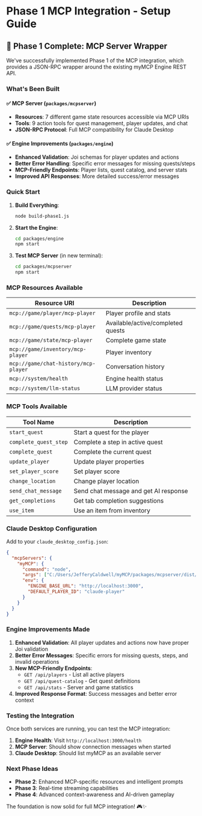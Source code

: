 # Phase 1 MCP Integration - Setup Guide

## 🚀 Phase 1 Complete: MCP Server Wrapper

We've successfully implemented Phase 1 of the MCP integration, which provides a JSON-RPC wrapper around the existing myMCP Engine REST API.

### What's Been Built

#### ✅ MCP Server (`packages/mcpserver`)
- **Resources**: 7 different game state resources accessible via MCP URIs
- **Tools**: 9 action tools for quest management, player updates, and chat
- **JSON-RPC Protocol**: Full MCP compatibility for Claude Desktop

#### ✅ Engine Improvements (`packages/engine`)
- **Enhanced Validation**: Joi schemas for player updates and actions
- **Better Error Handling**: Specific error messages for missing quests/steps
- **MCP-Friendly Endpoints**: Player lists, quest catalog, and server stats
- **Improved API Responses**: More detailed success/error messages

### Quick Start

1. **Build Everything**:
   ```bash
   node build-phase1.js
   ```

2. **Start the Engine**:
   ```bash
   cd packages/engine
   npm start
   ```

3. **Test MCP Server** (in new terminal):
   ```bash
   cd packages/mcpserver
   npm start
   ```

### MCP Resources Available

| Resource URI | Description |
|--------------|-------------|
| `mcp://game/player/mcp-player` | Player profile and stats |
| `mcp://game/quests/mcp-player` | Available/active/completed quests |
| `mcp://game/state/mcp-player` | Complete game state |
| `mcp://game/inventory/mcp-player` | Player inventory |
| `mcp://game/chat-history/mcp-player` | Conversation history |
| `mcp://system/health` | Engine health status |
| `mcp://system/llm-status` | LLM provider status |

### MCP Tools Available

| Tool Name | Description |
|-----------|-------------|
| `start_quest` | Start a quest for the player |
| `complete_quest_step` | Complete a step in active quest |
| `complete_quest` | Complete the current quest |
| `update_player` | Update player properties |
| `set_player_score` | Set player score |
| `change_location` | Change player location |
| `send_chat_message` | Send chat message and get AI response |
| `get_completions` | Get tab completion suggestions |
| `use_item` | Use an item from inventory |

### Claude Desktop Configuration

Add to your `claude_desktop_config.json`:

```json
{
  "mcpServers": {
    "myMCP": {
      "command": "node",
      "args": ["C:/Users/JefferyCaldwell/myMCP/packages/mcpserver/dist/index.js"],
      "env": {
        "ENGINE_BASE_URL": "http://localhost:3000",
        "DEFAULT_PLAYER_ID": "claude-player"
      }
    }
  }
}
```

### Engine Improvements Made

1. **Enhanced Validation**: All player updates and actions now have proper Joi validation
2. **Better Error Messages**: Specific errors for missing quests, steps, and invalid operations
3. **New MCP-Friendly Endpoints**:
   - `GET /api/players` - List all active players
   - `GET /api/quest-catalog` - Get quest definitions
   - `GET /api/stats` - Server and game statistics
4. **Improved Response Format**: Success messages and better error context

### Testing the Integration

Once both services are running, you can test the MCP integration:

1. **Engine Health**: Visit `http://localhost:3000/health`
2. **MCP Server**: Should show connection messages when started
3. **Claude Desktop**: Should list myMCP as an available server

### Next Phase Ideas

- **Phase 2**: Enhanced MCP-specific resources and intelligent prompts
- **Phase 3**: Real-time streaming capabilities  
- **Phase 4**: Advanced context-awareness and AI-driven gameplay

The foundation is now solid for full MCP integration! 🎮✨
